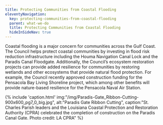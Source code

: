 ```yaml
---
title: Protecting Communities from Coastal Flooding
eleventyNavigation:
  key: protecting-communities-from-coastal-flooding
  parent: what-we-do
  title: Protecting Communities from Coastal Flooding
  hideInSideNav: true
---
```


Coastal flooding is a major concern for communities across the Gulf Coast. The Council helps protect coastal communities by investing in flood risk reduction infrastructure including the Houma Navigation Canal Lock and the Paradis Canal Floodgate. Additionally, the Council’s ecosystem restoration projects can provide added resilience for communities by restoring wetlands and other ecosystems that provide natural flood protection. For example, the Council recently approved construction funding for the Pensacola Bay Living Shoreline project, which among other benefits will provide nature-based resilience for the Pensacola Naval Air Station.

{% include 'caption.html'
    img:"/img/Paradis-Gate_Ribbon-Cutting-900x600_pg7_0_big.jpg",
    alt:"Paradis Gate Ribbon Cutting",
    caption:"St. Charles Parish leaders and the Louisiana Coastal Protection and Restoration Authority (CPRA) celebrated the completion of construction on the Paradis Canal Gate. Photo credit: LA CPRA" %}
